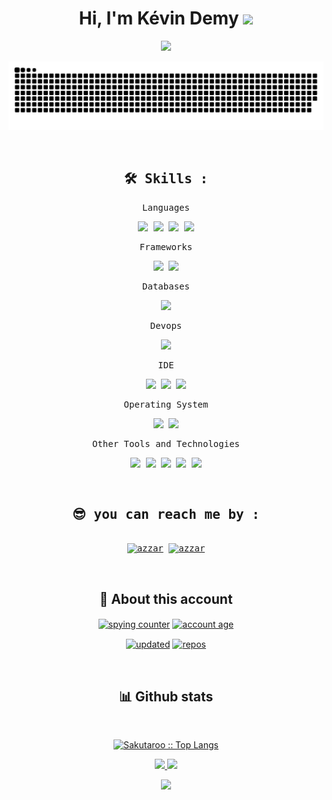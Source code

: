 <h1 align="center">Hi, I'm Kévin Demy <img src="https://media.giphy.com/media/hvRJCLFzcasrR4ia7z/giphy.gif" width="35"></h1>
<p align="center">
  <a href="https://github.com/DenverCoder1/readme-typing-svg"><img src="https://readme-typing-svg.herokuapp.com?lines=Programmer;EPITECH+Student;Always%20learning%20new%20things;Bordeaux%20|%20France%20&center=true&width=500&height=50"></a>
</p>

<div align="center">
  <a href="https://1999azzar.github.io/1999AZZAR/">
  <img  src="https://github.com/1999AZZAR/1999AZZAR/blob/main/resources/img/grid-snake.svg"
       alt="snake" /></a>
</div>

&nbsp;

<div>
  <samp>
    <h2 align="center">🛠 Skills :</h2>
     <p align="center"> Languages </p>
      <p align="center">
        <img src="https://img.shields.io/badge/C-00599C?style=for-the-badge&logo=c&logoColor=white">
        <img src="https://img.shields.io/badge/PYTHON-4B8BBE?style=for-the-badge&logo=python&logoColor=white">
        <img src="https://img.shields.io/badge/HTML5-E34F26?style=for-the-badge&logo=html5&logoColor=white">
        <img src="https://img.shields.io/badge/CSS3-E31B5F?style=for-the-badge&logo=css3&logoColor=white">
      </p>
     </p>
     <p align="center"> Frameworks </p>
      <p align="center">
       <img src="https://img.shields.io/badge/Express.js-000000?style=for-the-badge&logo=express&logoColor=white">
       <img src="https://img.shields.io/badge/Node.js-339933?style=for-the-badge&logo=nodedotjs&logoColor=white">
      </p>
   </p>
   <p align="center"> Databases </p>
      <p align="center">
       <img src="https://img.shields.io/badge/MySQL-00000F?style=for-the-badge&logo=mysql&logoColor=white">
      </p>
   </p>
   <p align="center"> Devops </p>
      <p align="center">
       <img src="https://img.shields.io/badge/Docker-00000F?style=for-the-badge&logo=Docker&logoColor=white">
      </p>
   </p>
   <p align="center"> IDE </p>
      <p align="center">
       <img src="https://img.shields.io/badge/jetbrains-FFFFFF?&style=for-the-badge&logo=JetBrains&logoColor=black">
       <img src="https://img.shields.io/badge/Visual_Studio_Code-0078D4?style=for-the-badge&logo=visual%20studio%20code&logoColor=white">
       <img src="https://img.shields.io/badge/sublime_text-%23575757.svg?&style=for-the-badge&logo=sublime-text&logoColor=important">
      </p>
   </p>
   <p align="center"> Operating System </p>
      <p align="center">
       <img src="https://img.shields.io/badge/Linux-FCC624?style=for-the-badge&logo=linux&logoColor=black">
       <img src="https://img.shields.io/badge/Windows-0078D6?style=for-the-badge&logo=windows&logoColor=white">
      </p>
   </p>
   <p align="center"> Other Tools and Technologies  </p>
      <p align="center">
       <img src="https://img.shields.io/badge/Git-F05032?style=for-the-badge&logo=git&logoColor=white">
       <img src="https://img.shields.io/badge/Postman-FF6C37?style=for-the-badge&logo=Postman&logoColor=white">
       <img src="https://img.shields.io/badge/Shell_Script-121011?style=for-the-badge&logo=gnu-bash&logoColor=white">
       <img src="https://img.shields.io/badge/Markdown-000000?style=for-the-badge&logo=markdown&logoColor=white">
       <img src="https://img.shields.io/badge/LATEX-FFFFFF?style=for-the-badge&logo=LaTeX&logoColor=black">
      </p>
   </p>
 </samp>
</div>

&nbsp;

<div>
  <samp>
    <h2 align="center">😎 you can reach me by :</h2>
    <p align="center">
      <br/>
      <a href="https://www.linkedin.com/in/kevindemy/" target="blank"><img align="center"
         src="https://img.shields.io/badge/linkedin-%231DA1F2.svg?style=for-the-badge&logo=linkedin&logoColor=white"
         alt="azzar" height="30"/></a>
      <a href="mailto:kevin.demy@epitech.eu" target="blank"><img align="center"
         src="https://img.shields.io/badge/kevin.demy@epitech.eu-0078D4.svg?style=for-the-badge&logo=Microsoft+Outlook&logoColor=white"
         alt="azzar" height="30"/></a>
    </p>
  </samp>
</div>

&nbsp;

<div>
<h2 align="center">🧮 About this account</h2>
 <p align="center">
  <a href="github.com/Sakutaroo" target="blank"><img align="center" 
     src="https://badges.pufler.dev/visits/Sakutaroo/Sakutaroo?style=for-the-badge&color=e74c3c&logo=github&label=Spying+Counter"
     alt="spying counter" /></a>
  <a href="github.com/Sakutaroo" target="blank"><img align="center" 
     src="https://badges.pufler.dev/years/Sakutaroo/?style=for-the-badge&color=27a4fb&logo=github&label=Account+Age"
     alt="account age" /></a>
  </p>
  <p align="center">
  <a href="github.com/Sakutaroo" target="blank"><img align="center" 
     src="https://badges.pufler.dev/updated/Sakutaroo/Sakutaroo?style=for-the-badge&color=ff00b4&logo=github&label=Profile+Updated"
     alt="updated" /></a>
  <a href="github.com/Sakutaroo" target="blank"><img align="center" 
     src="https://badges.pufler.dev/repos/Sakutaroo/?style=for-the-badge&color=251ee7&logo=github&label=Public+Repos"
     alt="repos" /></a>
 </p>
</div>

&nbsp;

<div>
    <h2 align="center"> 📊 Github stats </h2>
      <br/>
        <p align="center">
          <a href="https://github.com/Sakutaroo/">
          <img src="https://github-readme-stats.vercel.app/api/top-langs/?username=Sakutaroo&langs_count=6&theme=radical&layout=compact&hide_border=true" alt="Sakutaroo :: Top Langs" /></a>
        </p>
        <p align="center">
          <a href="https://github.com/Sakutaroo/">
          <img width="49.5%" src="https://github-readme-stats.vercel.app/api?username=Sakutaroo&show_icons=true&theme=radical&hide_border=true" />
          <img width="49.5%" src="https://github-readme-streak-stats.herokuapp.com/?user=Sakutaroo&theme=radical&hide_border=true" />
          </a>
       </p>
       <p align="center">
          <a href="https://github.com/Sakutaroo/">
          <img src="https://github-profile-trophy.vercel.app/?username=Sakutaroo&theme=radical&no-frame=true&row=1&&margin-w=30&no-bg=true&count_private=true" />
          </a>
       </p>
     <br>
  </div>
